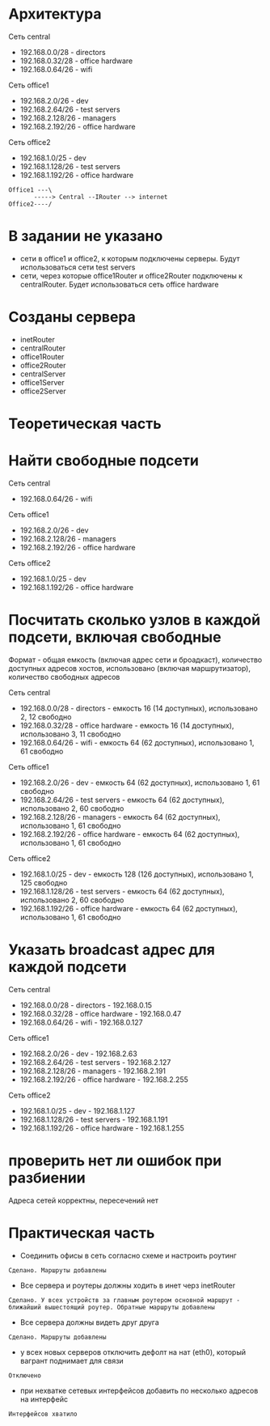 # Архитектура

Сеть central
- 192.168.0.0/28   - directors
- 192.168.0.32/28  - office hardware
- 192.168.0.64/26  - wifi

Сеть office1
- 192.168.2.0/26    - dev
- 192.168.2.64/26   - test servers
- 192.168.2.128/26  - managers
- 192.168.2.192/26  - office hardware

Сеть office2
- 192.168.1.0/25    - dev
- 192.168.1.128/26  - test servers
- 192.168.1.192/26  - office hardware

```
Office1 ---\
       -----> Central --IRouter --> internet
Office2----/
```

# В задании не указано
- сети в office1 и office2, к которым подключены серверы. Будут использоваться сети test servers
- сети, через которые office1Router и office2Router подключены к centralRouter. Будет использоваться сеть office hardware

# Созданы сервера
- inetRouter
- centralRouter
- office1Router
- office2Router
- centralServer
- office1Server
- office2Server

# Теоретическая часть

# Найти свободные подсети

Сеть central
- 192.168.0.64/26 - wifi

Сеть office1
- 192.168.2.0/26 - dev
- 192.168.2.128/26 - managers
- 192.168.2.192/26 - office hardware

Сеть office2
- 192.168.1.0/25 - dev
- 192.168.1.192/26 - office hardware


# Посчитать сколько узлов в каждой подсети, включая свободные

Формат - общая емкость (включая адрес сети и броадкаст), количество доступных адресов хостов, использовано (включая маршрутизатор), количество свободных адресов

Сеть central
- 192.168.0.0/28   - directors          - емкость 16 (14 доступных), использовано 2, 12 свободно
- 192.168.0.32/28  - office hardware    - емкость 16 (14 доступных), использовано 3, 11 свободно
- 192.168.0.64/26  - wifi               - емкость 64 (62 доступных), использовано 1, 61 свободно

Сеть office1
- 192.168.2.0/26    - dev               - емкость 64 (62 доступных), использовано 1, 61 свободно
- 192.168.2.64/26   - test servers      - емкость 64 (62 доступных), использовано 2, 60 свободно
- 192.168.2.128/26  - managers          - емкость 64 (62 доступных), использовано 1, 61 свободно
- 192.168.2.192/26  - office hardware   - емкость 64 (62 доступных), использовано 1, 61 свободно

Сеть office2
- 192.168.1.0/25    - dev               - емкость 128 (126 доступных), использовано 1, 125 свободно
- 192.168.1.128/26  - test servers      - емкость 64 (62 доступных), использовано 2, 60 свободно
- 192.168.1.192/26  - office hardware   - емкость 64 (62 доступных), использовано 1, 61 свободно


# Указать broadcast адрес для каждой подсети

Сеть central
- 192.168.0.0/28   - directors          - 192.168.0.15
- 192.168.0.32/28  - office hardware    - 192.168.0.47
- 192.168.0.64/26  - wifi               - 192.168.0.127

Сеть office1
- 192.168.2.0/26    - dev               - 192.168.2.63
- 192.168.2.64/26   - test servers      - 192.168.2.127
- 192.168.2.128/26  - managers          - 192.168.2.191
- 192.168.2.192/26  - office hardware   - 192.168.2.255

Сеть office2
- 192.168.1.0/25    - dev               - 192.168.1.127
- 192.168.1.128/26  - test servers      - 192.168.1.191
- 192.168.1.192/26  - office hardware   - 192.168.1.255


# проверить нет ли ошибок при разбиении

Адреса сетей корректны, пересечений нет

# Практическая часть
- Соединить офисы в сеть согласно схеме и настроить роутинг
```
Сделано. Маршруты добавлены
```
- Все сервера и роутеры должны ходить в инет черз inetRouter
```
Сделано. У всех устройств за главным роутером основной маршрут - ближайший вышестоящий роутер. Обратные маршруты добавлены
```
- Все сервера должны видеть друг друга
```
Сделано. Маршруты добавлены
```
- у всех новых серверов отключить дефолт на нат (eth0), который вагрант поднимает для связи
```
Отключено
```
- при нехватке сетевых интерфейсов добавить по несколько адресов на интерфейс
```
Интерфейсов хватило
```



